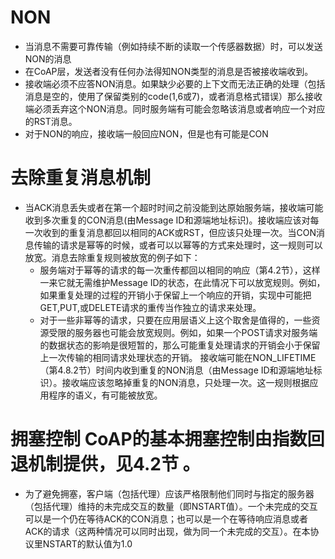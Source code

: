 
# NON
- 当消息不需要可靠传输（例如持续不断的读取一个传感器数据）时，可以发送NON的消息
- 在CoAP层，发送者没有任何办法得知NON类型的消息是否被接收端收到。
- 接收端必须不应答NON消息。如果缺少必要的上下文而无法正确的处理（包括消息是空的，使用了保留类别的code(1,6或7)，或者消息格式错误）那么接收端必须丢弃这个NON消息。同时服务端有可能会忽略该消息或者响应一个对应的RST消息。
- 对于NON的响应，接收端一般回应NON，但是也有可能是CON

# 去除重复消息机制
- 当ACK消息丢失或者在第一个超时时间之前没能到达原始服务端，接收端可能收到多次重复的CON消息(由Message ID和源端地址标识)。接收端应该对每一次收到的重复消息都回以相同的ACK或RST，但应该只处理一次。当CON消息传输的请求是幂等的时候，或者可以以幂等的方式来处理时，这一规则可以放宽。消息去除重复规则被放宽的例子如下：
    - 服务端对于幂等的请求的每一次重传都回以相同的响应（第4.2节），这样一来它就无需维护Message ID的状态，在此情况下可以放宽规则。例如，如果重复处理的过程的开销小于保留上一个响应的开销，实现中可能把GET,PUT,或DELETE请求的重传当作独立的请求来处理。
    - 对于一些非幂等的请求，只要在应用层语义上这个取舍是值得的，一些资源受限的服务器也可能会放宽规则。例如，如果一个POST请求对服务端的数据状态的影响是很短暂的，那么可能重复处理请求的开销会小于保留上一次传输的相同请求处理状态的开销。
接收端可能在NON_LIFETIME（第4.8.2节）时间内收到重复的NON消息（由Message ID和源端地址标识）。接收端应该忽略掉重复的NON消息，只处理一次。这一规则根据应用程序的语义，有可能被放宽。

# 拥塞控制 CoAP的基本拥塞控制由指数回退机制提供，见4.2节 。
- 为了避免拥塞，客户端（包括代理）应该严格限制他们同时与指定的服务器（包括代理）维持的未完成交互的数量（即NSTART值）。一个未完成的交互可以是一个仍在等待ACK的CON消息；也可以是一个在等待响应消息或者ACK的请求（这两种情况可以同时出现，做为同一个未完成的交互）。在本协议里NSTART的默认值为1.0
